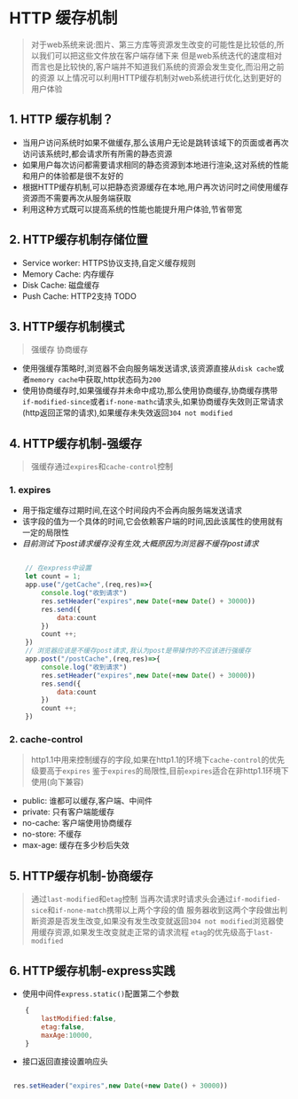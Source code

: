 # HTTP 缓存机制

> 对于web系统来说:图片、第三方库等资源发生改变的可能性是比较低的,所以我们可以把这些文件放在客户端存储下来
> 但是web系统迭代的速度相对而言也是比较快的,客户端并不知道我们系统的资源会发生变化,而沿用之前的资源
> 以上情况可以利用HTTP缓存机制对web系统进行优化,达到更好的用户体验

## 1. HTTP 缓存机制？

- 当用户访问系统时如果不做缓存,那么该用户无论是跳转该域下的页面或者再次访问该系统时,都会请求所有所需的静态资源
- 如果用户每次访问都需要请求相同的静态资源到本地进行渲染,这对系统的性能和用户的体验都是很不友好的
- 根据HTTP缓存机制,可以把静态资源缓存在本地,用户再次访问时之间使用缓存资源而不需要再次从服务端获取
- 利用这种方式既可以提高系统的性能也能提升用户体验,节省带宽

## 2. HTTP缓存机制存储位置

- Service worker: HTTPS协议支持,自定义缓存规则
- Memory Cache: 内存缓存
- Disk Cache: 磁盘缓存
- Push Cache: HTTP2支持 TODO

## 3. HTTP缓存机制模式

> 强缓存
> 协商缓存

-  使用强缓存策略时,浏览器不会向服务端发送请求,该资源直接从`disk cache`或者`memory cache`中获取,http状态码为`200`
- 使用协商缓存时,如果强缓存并未命中成功,那么使用协商缓存,协商缓存携带`if-modified-since`或者`if-none-mathc`请求头,如果协商缓存失效则正常请求(http返回正常的请求),如果缓存未失效返回`304 not modified`

## 4. HTTP缓存机制-强缓存

> 强缓存通过`expires`和`cache-control`控制

### 1. expires

- 用于指定缓存过期时间,在这个时间段内不会再向服务端发送请求
- 该字段的值为一个具体的时间,它会依赖客户端的时间,因此该属性的使用就有一定的局限性
- *目前测试下post请求缓存没有生效,大概原因为浏览器不缓存post请求*

```js

    // 在express中设置
    let count = 1;
    app.use("/getCache",(req,res)=>{
        console.log("收到请求")
        res.setHeader("expires",new Date(+new Date() + 30000))
        res.send({
            data:count
        })
        count ++;
    })
    // 浏览器应该是不缓存post请求,我认为post是带操作的不应该进行强缓存
    app.post("/postCache",(req,res)=>{
        console.log("收到请求")
        res.setHeader("expires",new Date(+new Date() + 30000))
        res.send({
            data:count
        })
        count ++;
    })

```

### 2. cache-control

> http1.1中用来控制缓存的字段,如果在http1.1的环境下`cache-control`的优先级要高于`expires`
> 鉴于`expires`的局限性,目前`expires`适合在非http1.1环境下使用(向下兼容)

- public: 谁都可以缓存,客户端、中间件
- private: 只有客户端能缓存
- no-cache: 客户端使用协商缓存
- no-store: 不缓存
- max-age: 缓存在多少秒后失效

## 5. HTTP缓存机制-协商缓存

> 通过`last-modified`和`etag`控制
> 当再次请求时请求头会通过`if-modified-sice`和`if-none-match`携带以上两个字段的值
> 服务器收到这两个字段做出判断资源是否发生改变,如果没有发生改变就返回`304 not modified`浏览器使用缓存资源,如果发生改变就走正常的请求流程
> `etag`的优先级高于`last-modified`

## 6. HTTP缓存机制-express实践

- 使用中间件`express.static()`配置第二个参数
```js
    {
        lastModified:false,
        etag:false,
        maxAge:10000,
    }
```

- 接口返回直接设置响应头
```js

 res.setHeader("expires",new Date(+new Date() + 30000))
 
```